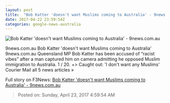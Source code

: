 ```yaml
---
layout: post
title:  "Bob Katter 'doesn't want Muslims coming to Australia' - 9news.com.au"
date: 2017-04-22 23:59:54Z
categories: google-news-australia
---
```


![Bob Katter 'doesn't want Muslims coming to Australia' - 9news.com.au](http://9network-vod-progressive.akamaized.net/media2/664969388001/2017/04/664969388001_5407903693001_5407863445001-th.jpg)

9news.com.au Bob Katter 'doesn't want Muslims coming to Australia' 9news.com.au Queensland MP Bob Katter has been accused of “racist vibes” after a man captured him on camera admitting he opposed Muslim immigration to Australia. 1 / 20. +> Caught out: 'I don't want any Muslims' Courier Mail all 5 news articles »


Full story on F3News: [Bob Katter 'doesn't want Muslims coming to Australia' - 9news.com.au](http://www.f3nws.com/n/pjKETH)

> Posted on: Sunday, April 23, 2017 4:59:54 AM
